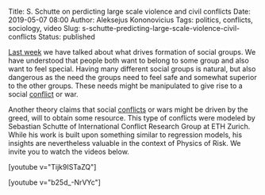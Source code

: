 Title: S. Schutte on perdicting large scale violence and civil conflicts
Date: 2019-05-07 08:00
Author: Aleksejus Kononovicius
Tags: politics, conflicts, sociology, video
Slug: s-schutte-predicting-large-scale-violence-civil-conflicts
Status: published

[Last week]({filename}/articles/2019/mark-diff-model.md) we have talked about
what drives formation of social groups. We have understood that people both want
to belong to some group and also want to feel special. Having many different
social groups is natural, but also dangerous as the need the groups need to feel
safe and somewhat superior to the other groups. These needs might be manipulated
to give rise to a social [conflict](/tag/conflicts/) or war.

Another theory claims that social [conflicts](/tag/conflicts/) or
wars might be driven by the greed, will to obtain some resource.
This type of conflicts were modeled by Sebastian Schutte of International
Conflict Research Group at ETH Zurich. While his work is built upon something
similar to regression models, his insights are nevertheless valuable in the
context of Physics of Risk. We invite you to watch the videos below.

[youtube v="Tijk9ISTaZQ"]

[youtube v="b25d_-NrVYc"]
